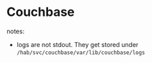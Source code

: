 Couchbase
=========

notes:
- logs are not stdout.  They get stored under `/hab/svc/couchbase/var/lib/couchbase/logs`
